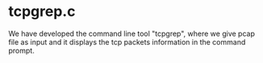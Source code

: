# tcpgrep.c
We have developed the command line tool "tcpgrep", where we give pcap file as input and it displays the tcp packets information in the command prompt.
